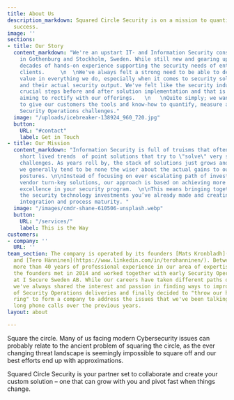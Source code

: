 ```yaml
---
title: About Us
description_markdown: Squared Circle Security is on a mission to quantify your security
  success.
image: ''
sections:
- title: Our Story
  content_markdown: "We're an upstart IT- and Information Security consultancy based
    in Gothenburg and Stockholm, Sweden. While still new and gearing up, we combine
    decades of hands-on experience supporting the security needs of enterprise level
    clients.     \n  \nWe've always felt a strong need to be able to deliver and show
    value in everything we do, especially when it comes to security solution investments
    and their actual security output. We've felt like the security industry was missing
    crucial steps before and after solution implementation and that is what we're
    aiming to rectify with our offerings.   \n   \nQuite simply; we want to be able
    to give our customers the tools and know-how to quantify, measure and manage their
    Security Operations challenges."
  image: "/uploads/icebreaker-138924_960_720.jpg"
  button:
    URL: "#contact"
    label: Get in Touch
- title: Our Mission
  content_markdown: "Information Security is full of truisms that often lead to very
    short lived trends  of point solutions that try to \"solve\" very specific security
    challenges. As years roll by, the stack of solutions just grows and grows, and
    we generally tend to be none the wiser about the actual gains to our security
    postures. \n\nInstead of focusing on ever escalating path of investing into specific
    vendor turn-key solutions, our approach is based on achieving more holistic security
    excellence in your security program.  \n\nThis means bringing together and demystifying
    the security technology investments you’ve already made and creating value through
    integration and process maturity. "
  image: "/images/cmdr-shane-610506-unsplash.webp"
  button:
    URL: "/services/"
    label: This is the Way
customers:
- company: ''
  URL: ''
team_section: The company is operated by its founders [Mats Kronbladh](https://www.linkedin.com/in/kronbladh/)
  and [Tero Hänninen](https://www.linkedin.com/in/terohanninen/). Between us, we have
  more than 40 years of professional experience in our area of expertise. Both of
  the founders met in 2014 and worked together with early Security Operations offerings
  at I Secure Sweden AB. While our careers have taken different paths over the years,
  we've always shared the interest and passion in finding ways to improve the value
  of Security Operations deliveries and finally decided to "throw our hats in the
  ring" to form a company to address the issues that we've been talking about over
  long phone calls over the previous years.
layout: about

---
```

Square the circle. Many of us facing modern Cybersecurity issues can probably relate to the ancient problem of squaring the circle, as the ever changing threat landscape is seemingly impossible to square off and our best efforts end up with approximations.

Squared Circle Security is your partner set to collaborate and create your custom solution – one that can grow with you and pivot fast when things change.
